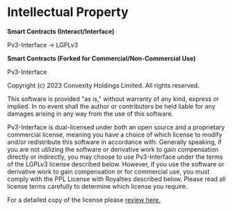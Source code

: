 # Intellectual Property

**Smart Contracts (Interact/Interface)**

Pv3-Interface -> LGPLv3

**Smart Contracts (Forked for Commercial/Non-Commercial Use)**

Pv3-Interface&#x20;

Copyright (c) 2023 Convexity Holdings Limited.  All rights reserved.

This software is provided "as is," without warranty of any kind, express or implied.  In no event shall the author or contributors be held liable for any damages arising in any way from the use of this software.

Pv3-Interface is dual-licensed under both an open source and a proprietary commercial license, meaning you have a choice of which license to modify and/or redistribute this software in accordance with.  Generally speaking, if you are not utilizing the software or derivative work to gain compensation directly or indirectly, you may choose to use Pv3-Interface under the terms of the LGPLv3 license described below. However, if you use the software or derivative work to gain compensation or for commercial use, you must comply with the PPL License with Royalties described below. Please read all license terms carefully to determine which license you require.

For a detailed copy of the license please [review here.](https://files.premia.finance/$/8pxQT)


